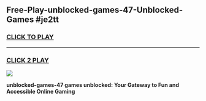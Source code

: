 
## Free-Play-unblocked-games-47-Unblocked-Games #je2tt
<h3>
<a href="https://news.freeplayer.one?title=unblocked-games-47&ref=8M">CLICK TO PLAY</a></h3>
<hr>

<h3>
<a href="https://news.freeplayer.one?title=unblocked-games-47&ref=8M">CLICK 2 PLAY</a>
  
</h3>

<a href="https://news.freeplayer.one?title=unblocked-games-47&ref=8M"><img src="https://clearcache.store/games.png"></a>


**unblocked-games-47 games unblocked: Your Gateway to Fun and Accessible Online Gaming**

